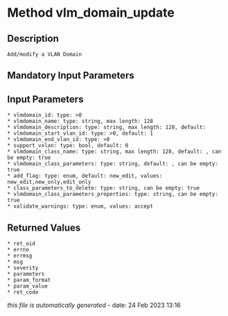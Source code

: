 # Method vlm_domain_update

## Description
	Add/modify a VLAN Domain

## Mandatory Input Parameters

## Input Parameters
	* vlmdomain_id: type: >0
	* vlmdomain_name: type: string, max length: 128
	* vlmdomain_description: type: string, max length: 128, default: 
	* vlmdomain_start_vlan_id: type: >0, default: 1
	* vlmdomain_end_vlan_id: type: >0
	* support_vxlan: type: bool, default: 0
	* vlmdomain_class_name: type: string, max length: 128, default: , can be empty: true
	* vlmdomain_class_parameters: type: string, default: , can be empty: true
	* add_flag: type: enum, default: new_edit, values: new_edit,new_only,edit_only
	* class_parameters_to_delete: type: string, can be empty: true
	* vlmdomain_class_parameters_properties: type: string, can be empty: true
	* validate_warnings: type: enum, values: accept

## Returned Values
	* ret_oid
	* errno
	* errmsg
	* msg
	* severity
	* parameters
	* param_format
	* param_value
	* ret_code


*this file is automatically generated* - date: 24 Feb 2023 13:16